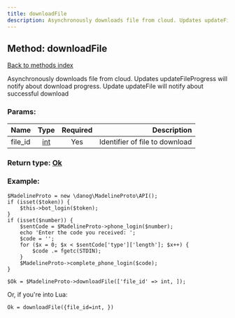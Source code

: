 ```yaml
---
title: downloadFile
description: Asynchronously downloads file from cloud. Updates updateFileProgress will notify about download progress. Update updateFile will notify about successful download
---
```

## Method: downloadFile  
[Back to methods index](index.md)


Asynchronously downloads file from cloud. Updates updateFileProgress will notify about download progress. Update updateFile will notify about successful download

### Params:

| Name     |    Type       | Required | Description |
|----------|:-------------:|:--------:|------------:|
|file\_id|[int](../types/int.md) | Yes|Identifier of file to download|


### Return type: [Ok](../types/Ok.md)

### Example:


```
$MadelineProto = new \danog\MadelineProto\API();
if (isset($token)) {
    $this->bot_login($token);
}
if (isset($number)) {
    $sentCode = $MadelineProto->phone_login($number);
    echo 'Enter the code you received: ';
    $code = '';
    for ($x = 0; $x < $sentCode['type']['length']; $x++) {
        $code .= fgetc(STDIN);
    }
    $MadelineProto->complete_phone_login($code);
}

$Ok = $MadelineProto->downloadFile(['file_id' => int, ]);
```

Or, if you're into Lua:

```
Ok = downloadFile({file_id=int, })
```

